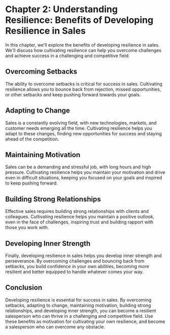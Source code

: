 Chapter 2: Understanding Resilience: Benefits of Developing Resilience in Sales
===============================================================================

In this chapter, we'll explore the benefits of developing resilience in sales. We'll discuss how cultivating resilience can help you overcome challenges and achieve success in a challenging and competitive field.

Overcoming Setbacks
-------------------

The ability to overcome setbacks is critical for success in sales. Cultivating resilience allows you to bounce back from rejection, missed opportunities, or other setbacks and keep pushing forward towards your goals.

Adapting to Change
------------------

Sales is a constantly evolving field, with new technologies, markets, and customer needs emerging all the time. Cultivating resilience helps you adapt to these changes, finding new opportunities for success and staying ahead of the competition.

Maintaining Motivation
----------------------

Sales can be a demanding and stressful job, with long hours and high pressure. Cultivating resilience helps you maintain your motivation and drive even in difficult situations, keeping you focused on your goals and inspired to keep pushing forward.

Building Strong Relationships
-----------------------------

Effective sales requires building strong relationships with clients and colleagues. Cultivating resilience helps you maintain a positive outlook, even in the face of challenges, inspiring trust and building rapport with those you work with.

Developing Inner Strength
-------------------------

Finally, developing resilience in sales helps you develop inner strength and perseverance. By overcoming challenges and bouncing back from setbacks, you build confidence in your own abilities, becoming more resilient and better equipped to handle whatever comes your way.

Conclusion
----------

Developing resilience is essential for success in sales. By overcoming setbacks, adapting to change, maintaining motivation, building strong relationships, and developing inner strength, you can become a resilient salesperson who can thrive in a challenging and competitive field. Use these benefits as motivation for cultivating your own resilience, and become a salesperson who can overcome any obstacle.
